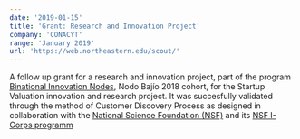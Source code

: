 ```yaml
---
date: '2019-01-15'
title: 'Grant: Research and Innovation Project'
company: 'CONACYT'
range: 'January 2019'
url: 'https://web.northeastern.edu/scout/'
---
```


A follow up grant for a research and innovation project, part of the program [Binational Innovation Nodes](https://nobiu.unam.mx/?page_id=691), Nodo Bajío 2018 cohort, for the Startup Valuation innovation and research project. It was succesfully validated through the method of Customer Discovery Process as designed in collaboration with the [National Science Foundation (NSF)](https://www.nsf.gov/) and its [NSF I-Corps programm](https://www.nsf.gov/news/special_reports/i-corps/index.jsp)

